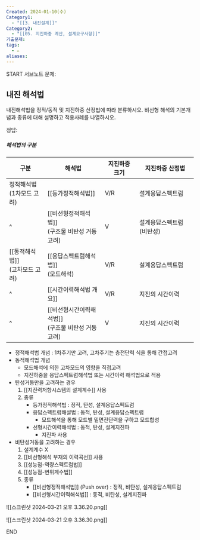 ```yaml
---
Created: 2024-01-10(수)
Category1:
  - "[[3. 내진설계]]"
Category2:
  - "[[05. 지진하중 계산, 설계요구사항]]"
기출문제:
tags:
  - ✏️
aliases:
---
```

START
서브노트
문제:  
## 내진 해석법 

내진해석법을 정적/동적 및 지진하중 산정법에 따라 분류하시오.
비선형 해석의 기본개념과 종류에 대해 설명하고 적용사례를 나열하시오.


정답: 

##### 해석법의 구분

| 구분                     | 해석법                               | 지진하중 크기 | 지진하중 산정법      |
| ---------------------- | --------------------------------- | ------- | ------------- |
| 정적해석법<br>(1차모드 고려)     | [[등가정적해석법]]                       | V/R     | 설계응답스펙트럼      |
| ^                      | [[비선형정적해석법]]<br>(구조물 비탄성 거동 고려)   | V       | 설계응답스펙트럼(비탄성) |
| [[동적해석법]]<br>(고차모드 고려) | [[응답스펙트럼해석법]]<br>(모드해석)           | V/R     | 설계응답스펙트럼      |
| ^                      | [[시간이력해석법 개요]]                     | V/R     | 지진의 시간이력      |
| ^                      | [[비선형시간이력해석법]]<br>(구조물 비탄성 거동 고려) | V       | 지진의 시간이력      |

- 정적해석법 개념 : 1차주기만 고려, 고차주기는 층전단력 식을 통해 간접고려
- 동적해석법 개념
	-  모드해석에 의한 고차모드의 영향을 직접고려
	- 지진하중을 응답스펙트럼해석법 또는 시간이력 해석법으로 적용
- 탄성거동만을 고려하는 경우
	1. [[지진력저항시스템의 설계계수]] 사용
	2. 종류
		- 등가정적해석법 : 정적, 탄성, 설계응답스펙트럼
		- 응답스펙트럼해설법 : 동적, 탄성, 설계응답스펙트럼
			- 모드해석을 통해 모드별 밑면전단력을 구하고 모드합성
		- 선형시간이력해석법 : 동적, 탄성, 설계지진파
			- 지진파 사용
- 비탄성거동을 고려하는 경우
	1. 설계계수 X
	2. [[비선형해석 부재의 이력곡선]] 사용
	3. [[성능점-역량스펙트럼법]]
	4. [[성능점-변위계수법]]
	5. 종류
		- [[비선형정적해석법]] (Push over) : 정적, 비탄성, 설계응답스펙트럼
		- [[비선형시간이력해석법]] : 동적, 비탄성, 설계지진파

![[스크린샷 2024-03-21 오후 3.36.20.png]]

![[스크린샷 2024-03-21 오후 3.36.30.png]]
<!--ID: 1704960953989-->
END

